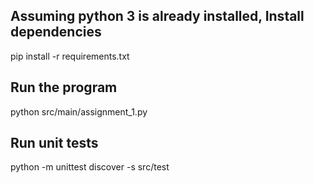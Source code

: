 
## Assuming python 3 is already installed, Install dependencies
pip install -r requirements.txt

## Run the program
python src/main/assignment_1.py

## Run unit tests
python -m unittest discover -s src/test

